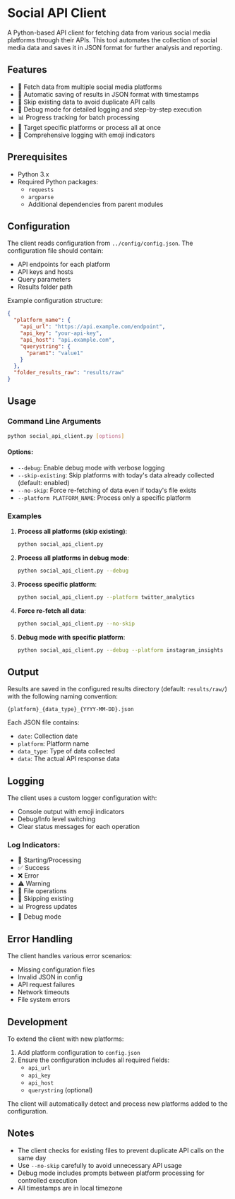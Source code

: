 # Social API Client

A Python-based API client for fetching data from various social media platforms through their APIs. This tool automates the collection of social media data and saves it in JSON format for further analysis and reporting.

## Features

- 🚀 Fetch data from multiple social media platforms
- 💾 Automatic saving of results in JSON format with timestamps
- 🔄 Skip existing data to avoid duplicate API calls
- 🐞 Debug mode for detailed logging and step-by-step execution
- 📊 Progress tracking for batch processing
- 🎯 Target specific platforms or process all at once
- 📝 Comprehensive logging with emoji indicators

## Prerequisites

- Python 3.x
- Required Python packages:
  - `requests`
  - `argparse`
  - Additional dependencies from parent modules

## Configuration

The client reads configuration from `../config/config.json`. The configuration file should contain:

- API endpoints for each platform
- API keys and hosts
- Query parameters
- Results folder path

Example configuration structure:
```json
{
  "platform_name": {
    "api_url": "https://api.example.com/endpoint",
    "api_key": "your-api-key",
    "api_host": "api.example.com",
    "querystring": {
      "param1": "value1"
    }
  },
  "folder_results_raw": "results/raw"
}
```

## Usage

### Command Line Arguments

```bash
python social_api_client.py [options]
```

#### Options:

- `--debug`: Enable debug mode with verbose logging
- `--skip-existing`: Skip platforms with today's data already collected (default: enabled)
- `--no-skip`: Force re-fetching of data even if today's file exists
- `--platform PLATFORM_NAME`: Process only a specific platform

### Examples

1. **Process all platforms (skip existing)**:
   ```bash
   python social_api_client.py
   ```

2. **Process all platforms in debug mode**:
   ```bash
   python social_api_client.py --debug
   ```

3. **Process specific platform**:
   ```bash
   python social_api_client.py --platform twitter_analytics
   ```

4. **Force re-fetch all data**:
   ```bash
   python social_api_client.py --no-skip
   ```

5. **Debug mode with specific platform**:
   ```bash
   python social_api_client.py --debug --platform instagram_insights
   ```

## Output

Results are saved in the configured results directory (default: `results/raw/`) with the following naming convention:

```
{platform}_{data_type}_{YYYY-MM-DD}.json
```

Each JSON file contains:
- `date`: Collection date
- `platform`: Platform name
- `data_type`: Type of data collected
- `data`: The actual API response data

## Logging

The client uses a custom logger configuration with:
- Console output with emoji indicators
- Debug/Info level switching
- Clear status messages for each operation

### Log Indicators:
- 🚀 Starting/Processing
- ✅ Success
- ❌ Error
- ⚠️ Warning
- 📂 File operations
- 🔄 Skipping existing
- 📊 Progress updates
- 🐞 Debug mode

## Error Handling

The client handles various error scenarios:
- Missing configuration files
- Invalid JSON in config
- API request failures
- Network timeouts
- File system errors

## Development

To extend the client with new platforms:

1. Add platform configuration to `config.json`
2. Ensure the configuration includes all required fields:
   - `api_url`
   - `api_key`
   - `api_host`
   - `querystring` (optional)

The client will automatically detect and process new platforms added to the configuration.

## Notes

- The client checks for existing files to prevent duplicate API calls on the same day
- Use `--no-skip` carefully to avoid unnecessary API usage
- Debug mode includes prompts between platform processing for controlled execution
- All timestamps are in local timezone
